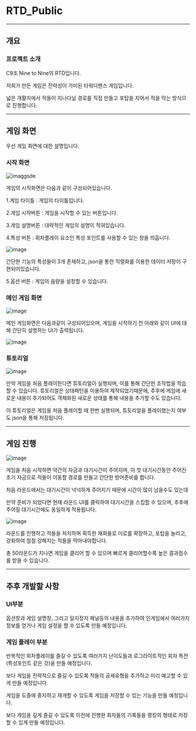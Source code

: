 # RTD_Public

---

## 개요

### 프로젝트 소개

C9조 Nine to Nine의 RTD입니다.

저희가 만든 게임은 전략성이 가미된 타워디펜스 게임입니다.

넓은 개활지에서 적들이 지나다닐 경로를 직접 만들고 포탑을 지어서 적을 막는 방식으로 진행합니다.

---

## 게임 화면

우선 게임 화면에 대한 설명입니다.

### 시작 화면


![imaggsde](https://github.com/user-attachments/assets/0e50f484-e2b9-4aa4-b6c5-9bca98c9d53b)

게임의 시작화면은 다음과 같이 구성되어있습니다.

1.게임 타이틀 : 게임의 타이틀입니다.

2.게임 시작버튼 : 게임을 시작할 수 있는 버튼입니다.

3.게임 설명버튼 : 대략적인 게임의 설명이 적혀있습니다.

4.특성 버튼 : 회차플레이 요소인 특성 포인트를 사용할 수 있는 창을 띄웁니다.

![image](https://github.com/user-attachments/assets/727a5300-4de8-47d2-9bcd-6e0edae29cdf)

간단한 기능의 특성들이 3개 존재하고, json을 통한 직렬화를 이용한 데이터 저장이 구현되어있습니다.

5.옵션 버튼 : 게임의 음량을 설정할 수 있습니다.

### 메인 게임 화면

![image](https://github.com/user-attachments/assets/ec654753-216b-4f5e-949a-d1db9e094845)

메인 게임화면은 다음과같이 구성되어있으며, 게임을 시작하기 전 아래와 같이 UI에 대해 간단히 설명하는 UI가 출력됩니다.

![image](https://github.com/user-attachments/assets/fd324144-348d-46f2-8a2f-ce70c778a859)

### 튜토리얼

![image](https://github.com/user-attachments/assets/96feedb6-f61f-4589-83af-2ed12e72aa67)

만약 게임을 처음 플레이한다면 튜토리얼이 실행되며, 이를 통해 간단한 조작법을 학습할 수 있습니다.
튜토리얼은 상태패턴을 이용하여 제작되었기때문에, 추후에 게임에 새로운 내용이 추가되어도 객체화된 새로운 상태를 통해 내용을 추가할 수도 있습니다.

이 튜토리얼은 게임을 처음 플레이할 때 한번 실행되며, 튜토리얼을 플레이했는지 여부도 json을 통해 저장됩니다. 

---

## 게임 진행

![image](https://github.com/user-attachments/assets/c03766e2-1fbc-42b6-8368-1d17f5faf325)

게임을 처음 시작하면 약간의 자금과 대기시간이 주어지며, 이 첫 대기시간동안 주어진 초기 자금으로 적들이 이동할 경로를 만들고 간단한 방어준비를 합니다.

처음 라운드에서는 대기시간이 넉넉하게 주어지기 때문에 시간이 많이 남을수도 있는데

만약 준비가 되었다면 현재 라운드 UI를 클릭하여 대기시간을 스킵할 수 있으며, 추후에 주어질 대기시간에도 동일하게 적용됩니다.

![image](https://github.com/user-attachments/assets/26d4c741-7a4c-481a-81de-6714a7b9eecb)

라운드를 진행하고 적들을 처치하며 획득한 재화들로 미로를 확장하고, 포탑을 늘리고, 강화하여 점점 강해지는 적들을 막아내야합니다.

총 50라운드가 지나면 게임을 클리어 할 수 있으며 빠르게 클리어할수록 높은 결과점수를 받을 수 있습니다.

---

## 추후 개발할 사항

### UI부분

옵션창과 게임 설명창, 그리고 일지정지 패널등의 내용을 추가하여 인게임에서 여러가지 정보를 얻거나 게임 설정을 할 수 있도록 만들 예정입니다.

### 게임 플레이 부분

반복적인 회차플레이를 즐길 수 있도록 여러가지 난이도들과 로그라이트적인 회차 특전(특성포인트 같은 것)을 만들 예정입니다.

보다 게임을 전략적으로 즐길 수 있도록 적들의 공세유형을 추가하고 미리 예고할 수 있게 만들 예정입니다.

게임을 도중에 중지하고 재개할 수 있도록 게임을 저장할 수 있는 기능을 만들 예정입니다.

보다 게임을 깊게 즐길 수 있도록 이전에 진행한 회차들의 기록들을 랭킹의 형태로 저장할 수 있게 만들 예정입니다.
